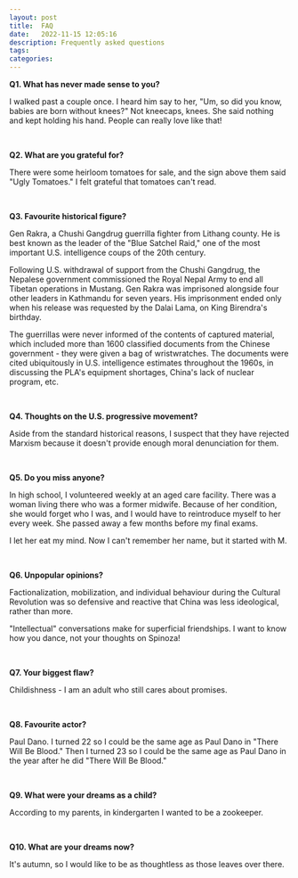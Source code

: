 ```yaml
---
layout: post
title:  FAQ
date:   2022-11-15 12:05:16
description: Frequently asked questions
tags: 
categories: 
---
```



**Q1. What has never made sense to you?**

I walked past a couple once. I heard him say to her, "Um, so did you know, babies are born without knees?" Not kneecaps, knees. She said nothing and kept holding his hand. People can really love like that! 

<br/>

**Q2. What are you grateful for?**

There were some heirloom tomatoes for sale, and the sign above them said "Ugly Tomatoes." I felt grateful that tomatoes can't read. 

<br/>

**Q3. Favourite historical figure?**

Gen Rakra, a Chushi Gangdrug guerrilla fighter from Lithang county. He is best known as the leader of the "Blue Satchel Raid," one of the most important U.S. intelligence coups of the 20th century. 

Following U.S. withdrawal of support from the Chushi Gangdrug, the Nepalese government commissioned the Royal Nepal Army to end all Tibetan operations in Mustang. Gen Rakra was imprisoned alongside four other leaders in Kathmandu for seven years. His imprisonment ended only when his release was requested by the Dalai Lama, on King Birendra's birthday. 

The guerrillas were never informed of the contents of captured material, which included more than 1600 classified documents from the Chinese government - they were given a bag of wristwratches. The documents were cited ubiquitously in U.S. intelligence estimates throughout the 1960s, in discussing the PLA's equipment shortages, China's lack of nuclear program, etc.

<br/>

**Q4. Thoughts on the U.S. progressive movement?**

Aside from the standard historical reasons, I suspect that they have rejected Marxism because it doesn't provide enough moral denunciation for them. 

<br/>

**Q5. Do you miss anyone?**

In high school, I volunteered weekly at an aged care facility. There was a woman living there who was a former midwife. Because of her condition, she would forget who I was, and I would have to reintroduce myself to her every week. She passed away a few months before my final exams. 

I let her eat my mind. Now I can't remember her name, but it started with M.

<br/>

**Q6. Unpopular opinions?**

Factionalization, mobilization, and individual behaviour during the Cultural Revolution was so defensive and reactive that China was less ideological, rather than more. 

"Intellectual" conversations make for superficial friendships. I want to know how you dance, not your thoughts on Spinoza!

<br/>

**Q7. Your biggest flaw?**

Childishness - I am an adult who still cares about promises.

<br/>

**Q8. Favourite actor?**

Paul Dano. I turned 22 so I could be the same age as Paul Dano in "There Will Be Blood." Then I turned 23 so I could be the same age as Paul Dano in the year after he did "There Will Be Blood." 

<br/>

**Q9. What were your dreams as a child?**

According to my parents, in kindergarten I wanted to be a zookeeper. 

<br/>

**Q10. What are your dreams now?**

It's autumn, so I would like to be as thoughtless as those leaves over there.

<br/>
